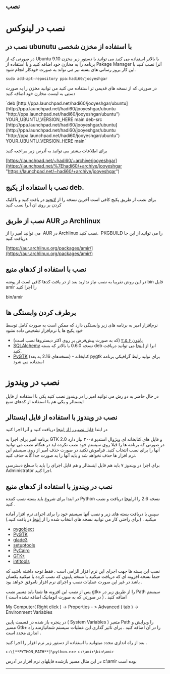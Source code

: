 <style> .main-content{direction:rtl} </style>
نصب
---

نصب در لینوکس
=============

نصب در ubunutu با استفاده از مخزن شخصی
--------------------------------------

در صورتی که از Ubuntu 9.10 یا بالاتر استفاده می کنید می توانید با دستور زیر مخزن برنامه را به مخازن خود اضافه کنید و با استفاده از Pakage Manager آنرا نصب کنید با این کار بروز رسانی های بسته نیر می تواند به صورت خودکار انجام شود.

`sudo add-apt-repository ppa:hadi60/jooyeshgar`

در صورتی که از نسخه های قدیمی تر استفاده می کنید می توانید مخزن را به صورت دستی به لیست مخازن خود اضافه کنید
<div "dir=ltr">
`deb [http://ppa.launchpad.net/hadi60/jooyeshgar/ubuntu](http://ppa.launchpad.net/hadi60/jooyeshgar/ubuntu "http://ppa.launchpad.net/hadi60/jooyeshgar/ubuntu") YOUR_UBUNTU_VERSION_HERE main deb-src [http://ppa.launchpad.net/hadi60/jooyeshgar/ubuntu](http://ppa.launchpad.net/hadi60/jooyeshgar/ubuntu "http://ppa.launchpad.net/hadi60/jooyeshgar/ubuntu") YOUR_UBUNTU_VERSION_HERE main`
 </div>

برای اطلاعات بیشتر می توانید به آدرس زیر مراجعه کنید

[https://launchpad.net/~hadi60/+archive/jooyeshgar](https://launchpad.net/%7Ehadi60/+archive/jooyeshgar "https://launchpad.net/~hadi60/+archive/jooyeshgar")

نصب با استفاده از پکیج deb.
---------------------------

برای نصب از طریق پکیج کافی است آخرین نسخه را از [لانچپد](https://launchpad.net/amir "https://launchpad.net/amir") در یافت کنید و باکلیک کردن بر روی ان آنرا نصب کنید

نصب از طریق AUR در Archlinux
----------------------------

می توانید امیر را از  AUR در Archlinux نصب کنید.  PKGBUILD را می توانید از این جا دریافت کنید.

[https://aur.archlinux.org/packages/amir/](https://aur.archlinux.org/packages/amir/)

نصب با استفاده از کدهای منبع
----------------------------

در این روش تقریبا به نصب نیاز ندارید بعد از در یافت کدها کافی است از پوشه bin فایل amir را اجرا کنید

bin/amir

برطرف کردن وابستگی ها
---------------------

نرم‌افزار امیر به برنامه های زیر وابستگی دارد که ممکن است به صورت کامل توسط خود پکیج ها یا نرم‌افزار تشخیص داده نشود

*   [پایتون ۲.۵.۶](http://www.python.org/download/releases/2.6.5 "http://www.python.org/download/releases/2.6.5") (که به صورت پیش‌فرض بر روی اکثر دیستروها نصب است)
*   [SQLAlchemy](http://www.sqlalchemy.org/ "http://www.sqlalchemy.org") نسخه 0.6.0 یا بالاتر که بسته deb انرا از [اینجا](http://packages.debian.org/sid/python-sqlalchemy "http://packages.debian.org/sid/python-sqlalchemy") می توانید دریافت کنید.
*   [PyGTK](http://www.pygtk.org/ "http://www.pygtk.org") (نسخه‌های 2.16 به بعد) - کتابخانه pygtk برای تولید رابط گرافیکی برنامه استفاده می شود

نصب در ویندوز
=============

در حال حاضر به دو رش می توانید امیر را در ویندوز نصب کنید یکی با استفاده از فایل اینستالر و یکی هم با استفاده از کدهای منبع

نصب در ویندوز با استفاده از فایل اینستالر
-----------------------------------------

در ابتدا [فایل نصب را از اینجا](../download/Amir-0.1-win32-setup.exe "http://www.freeamir.com/download/Amir-0.1-win32-setup.exe") دریافت کنید و آنرا اجرا کنید

برنامه امیر برای اجرا به GTK 2.0 و فایل های کتابخانه ای ویژوال استدیو ۲۰۰۸ نیاز دارد در صورتی که برنامه ها را قبلا روی سیستم خود نصب نکرده اید در هنگام نصب می توانید آنها را برای نصب انتخاب کنید. فراموش نکنید در صورت حذف امیر از روی سیستم این نرم افزار ها حذف نخواهد شد و باید آنها را به صورت جدا گانه حذف کنید.

برای اجرا در ویندوز ۷ باید هم فایل اینستالر و هم فایل اجرای را باید با سطح دسترسی Administrator اجرا کنید.

نصب در ویندوز با استفاده از کدهای منبع
--------------------------------------

در ابتدا برای شروع باید بسته نصب کننده Python نسخه 2.6 را از[اینجا](http://python.org/download/ "http://python.org/download/") دریافت و نصب کنید .

  
سپس با دریافت بسته های زیر و نصب آنها سیستم خود را برای اجرای نرم افزار آماده میکنید . (برای راحتی کار می توانید نسخه های انتخاب شده را از [اینجا](../download/ "http://www.freeamir.com/download/") در یافت کنید.)

*   [pygobject](http://ftp.acc.umu.se/pub/GNOME/binaries/win32/pygobject/ "http://ftp.acc.umu.se/pub/GNOME/binaries/win32/pygobject/")
*   [PyGTK](http://ftp.acc.umu.se/pub/GNOME/binaries/win32/pygtk/ "http://ftp.acc.umu.se/pub/GNOME/binaries/win32/pygtk/")
*   [glade3](http://ftp.acc.umu.se/pub/GNOME/binaries/win32/glade3/ "http://ftp.acc.umu.se/pub/GNOME/binaries/win32/glade3/")
*   [setuptools](http://pypi.python.org/packages/2.5/s/setuptools/ "http://pypi.python.org/packages/2.5/s/setuptools/")
*   [PyCairo](http://ftp.acc.umu.se/pub/GNOME/binaries/win32/pycairo/ "http://ftp.acc.umu.se/pub/GNOME/binaries/win32/pycairo/")
*   [GTK+](http://ftp.acc.umu.se/pub/GNOME/binaries/win32/gtk+/ "http://ftp.acc.umu.se/pub/GNOME/binaries/win32/gtk+/")
*   [intltools](http://ftp.acc.umu.se/pub/GNOME/binaries/win32/intltool/ "http://ftp.acc.umu.se/pub/GNOME/binaries/win32/intltool/")

نصب این بسته ها جهت اجرای این نرم افزار الزامی است . فقط توجه داشته باشید که حتما نسخه افزونه ای که دریافت میکنید با نسخه پایتون که نصب کرده یا میکنید یکسان باشد در غیر این صورت عملیات نصب و اجرای نرم افزار ناموفق خواهد بود .  
  
پس از نصب این افزونه ها شما باید مسیر نصب gtk+ را از طریق زیر در Path سیستم اضافه کنید . ( در صورتی که به صورت اتوماتیک اضافه نشده است )  
  

My Computer( Right click ) -> Properties - > Advanced ( tab ) -> Environment Variables

در پنجره باز شده در قسمت پایین ( System Variables ) متغیر Path را ویرایش و مسیر Gtk+ را در آن اضافه کنید . برای تاثیر گذاری این عملیات سیستم شمانیازمند راه اندازی مجدد است .  
  
بعد از راه اندازی مجدد میتوانید با استفاده از دستور زیر نرم افزار را اجرا کنید .

`c:\[**PYTHON_PATH**]\python.exe c:\amir\bin\amir`

در این مثال مسیر بازشده فایلهای نرم افزار در آدرس c:\\amir بوده است

  
* * *
